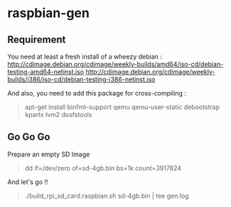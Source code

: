 raspbian-gen
============

Requirement
-----------

You need at least a fresh install of a wheezy debian :
http://cdimage.debian.org/cdimage/weekly-builds/amd64/iso-cd/debian-testing-amd64-netinst.iso
http://cdimage.debian.org/cdimage/weekly-builds/i386/iso-cd/debian-testing-i386-netinst.iso

And also, you need to add this package for cross-compiling :

> apt-get install binfmt-support qemu qemu-user-static debootstrap kpartx lvm2 dosfstools

Go Go Go
--------

Prepare an empty SD Image

> dd if=/dev/zero of=sd-4gb.bin bs=1k count=3917824

And let's go !! 

> ./build_rpi_sd_card.raspbian.sh sd-4gb.bin | tee gen.log

